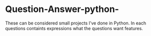# Question-Answer-python-
These can be considered small projects I’ve done in Python.
In each questions containts expressions what the questions want features.
